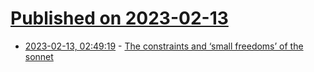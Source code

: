 # [Published on 2023-02-13](index.md)

* [2023-02-13, 02:49:19](https://news.ycombinator.com/item?id=34769599) - [The constraints and ‘small freedoms’ of the sonnet](https://www.the-tls.co.uk/articles/the-american-sonnett-dora-malech-laura-t-smith-book-review-anahid-nersessian/)
